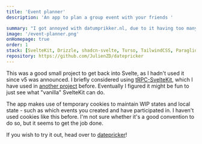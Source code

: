 ```yaml
---
title: 'Event planner'
description: 'An app to plan a group event with your friends '

summary: "I got annoyed with datumprikker.nl, due to it having too many ads and requiring an email address, so I built my own."
image: '/event-planner.png'
onHomepage: true
order: 1
stack: [SvelteKit, Drizzle, shadcn-svelte, Turso, TailwindCSS, Paraglide (i18n)]
repository: https://github.com/JulienZD/datepricker
---
```


This was a good small project to get back into Svelte, as I hadn't used it since v5 was announced. I briefly considered using [tRPC-SvelteKit](https://icflorescu.github.io/trpc-sveltekit/),
which I have used in [another project](https://github.com/JulienZD/trvlx) before. Eventually I figured it might be fun to just see what "vanilla" SvelteKit can do.

The app makes use of temporary cookies to maintain WIP states and local state - such as which events you created and have
participated in. I haven't used cookies like this before. I'm not sure whether it's a good convention to do so, 
but it seems to get the job done.


If you wish to try it out, head over to [datepricker](https://datepricker.jzd.me)!
